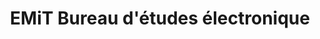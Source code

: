 ---
title: "EMiT Bureau d'études électronique"
url: /laquenexy/emit-bureau-detudes-electronique/
shop: radiotechnique
---